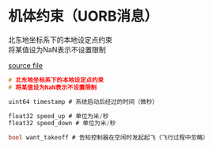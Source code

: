# 机体约束（UORB消息）

北东地坐标系下的本地设定点约束  
将某值设为NaN表示不设置限制  

[source file](https://github.com/PX4/PX4-Autopilot/blob/main/msg/VehicleConstraints.msg)

```c
# 北东地坐标系下的本地设定点约束  
# 将某值设为NaN表示不设置限制  

uint64 timestamp # 系统启动后经过的时间（微秒）  

float32 speed_up # 单位为米/秒  
float32 speed_down # 单位为米/秒  

bool want_takeoff # 告知控制器在空闲时发起起飞（飞行过程中忽略）  
```